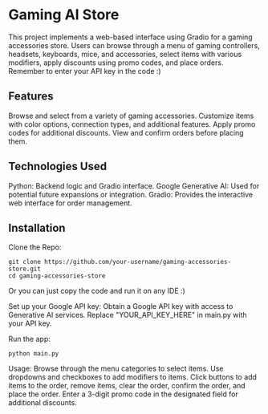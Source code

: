 # Gaming AI Store
This project implements a web-based interface using Gradio for a gaming accessories store. Users can browse through a menu of gaming controllers, headsets, keyboards, mice, and accessories, select items with various modifiers, apply discounts using promo codes, and place orders. Remember to enter your API key in the code :)

## Features
Browse and select from a variety of gaming accessories.
Customize items with color options, connection types, and additional features.
Apply promo codes for additional discounts.
View and confirm orders before placing them.

## Technologies Used
Python: Backend logic and Gradio interface.
Google Generative AI: Used for potential future expansions or integration.
Gradio: Provides the interactive web interface for order management.

## Installation
Clone the Repo:
```
git clone https://github.com/your-username/gaming-accessories-store.git
cd gaming-accessories-store
```
Or you can just copy the code and run it on any IDE :)

Set up your Google API key:
    Obtain a Google API key with access to Generative AI services.
    Replace "YOUR_API_KEY_HERE" in main.py with your API key.

Run the app:
```
python main.py
```
Usage:
Browse through the menu categories to select items.
Use dropdowns and checkboxes to add modifiers to items.
Click buttons to add items to the order, remove items, clear the order, confirm the order, and place the order.
Enter a 3-digit promo code in the designated field for additional discounts.
